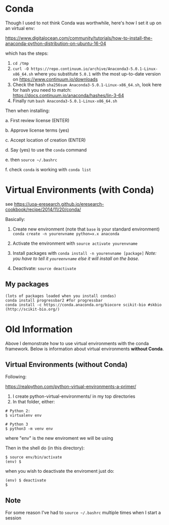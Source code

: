 







# Conda
Though I used to not think Conda was worthwhile, here's how I set it up on an virtual env:

https://www.digitalocean.com/community/tutorials/how-to-install-the-anaconda-python-distribution-on-ubuntu-16-04

which has the steps:

1. `cd /tmp`
2. `curl -O https://repo.continuum.io/archive/Anaconda3-5.0.1-Linux-x86_64.sh` where you substitute `5.0.1` with the most up-to-date version on https://www.continuum.io/downloads
3. Check the hash `sha256sum Anaconda3-5.0.1-Linux-x86_64.sh`, look here for hash you need to match: https://docs.continuum.io/anaconda/hashes/lin-3-64
4. Finally run `bash Anaconda3-5.0.1-Linux-x86_64.sh`

Then when installing:

a. First review license (ENTER)

b. Approve license terms (yes)

c. Accept location of creation (ENTER)

d. Say (yes) to use the `conda` command

e. then `source ~/.bashrc`

f. check `conda` is working with `conda list`

# Virtual Environments (with Conda)

see https://uoa-eresearch.github.io/eresearch-cookbook/recipe/2014/11/20/conda/

Basically:

1. Create new environment (note that `base` is your standard environment)
`conda create -n yourenvname python=x.x anaconda`

2. Activate the environment with
`source activate yourenvname`

3. Install packages with
`conda install -n yourenvname [package]`
*Note: you have to tell it `youreenvname` else it will install on the base.*

4. Deactivate:
`source deactivate`

## My packages
```
(lots of packages loaded when you install condas)
conda install progressbar2 #for progressbar
conda install -c https://conda.anaconda.org/biocore scikit-bio #skbio (http://scikit-bio.org/)
```


# Old Information
Above I demonstrate how to use virtual environments with the conda framework. Below is information about virtual environments **without Conda**.
## Virtual Environments (without Conda)

Following:

https://realpython.com/python-virtual-environments-a-primer/


1. I create python-virtual-environments/ in my top directories
2. In that folder, either:
```{bash}
# Python 2:
$ virtualenv env

# Python 3
$ python3 -m venv env
```
where "env" is the new enviroment we will be using

Then in the shell do (in this directory):

```{bash}
$ source env/bin/activate
(env) $
```

when you wish to deactivate the enviroment just do:
```{bash}
(env) $ deactivate
$
```

## Note
For some reason I've had to `source ~/.bashrc` multiple times when I start a session
